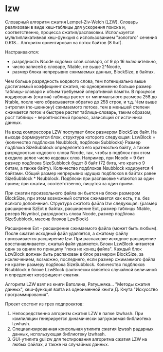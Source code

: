 # lzw
Словарный алгоритм сжатия Lempel-Ziv-Welch (LZW). Словарь реализован в виде хеш-таблицы для ускорения поиска и, соответственно, процесса сжатия/распаковки. Используется мультипликативная хеш-функция с использованием "золотого" сечения 0.618... Алгоритм ориентирован на поток байтов (8 бит).

Настраиваются: 
- разрядность Ncode кодовых слов словаря, от 9 до 16 включительно,
- число записей в словаре, Ntable, не выше 2^Ncode,
- размер блока непрерывно сжимаемых данных, BlockSize, в байтах.

Чем больше разрядность кодового слова, тем потенциально выше достигаемый коэффициент сжатия, но одновременно больше размер таблицы-словаря и объем требуемой оперативной памяти. В процессе кодирования (сжатия) таблица растет от минимального размера 258 до Ntable, после чего сбрасывается обратно до 258 строк, и т.д. Чем выше энтропия (по-шеннону) сжимаемого потока, тем в меньшей степени сжимается поток и быстрее растет таблица-словарь, таким образом, рост таблицы - вероятностный процесс, зависящий от источника данных.

На вход компрессора LZW поступает блок размером BlockSize байт. На выходе формируется блок, структура которого следующая:
    LzwBlock = {количество подблоков Nsubblock, подблоки Subblocks}
Размер подблока SizeSubblock определяется его кратностью байту, а также разрядностью кодового слова Ncode, так, чтобы в подблок при этом входило целое число кодовых слов. Например, при Ncode = 9 бит размер подблока SizeSubblock будет 8 байт (72 бита, что кратно 9 битам, а также байту). Количество подблоков Nsubblock кодируется 4 байтами. Общий размер непрерывно идущих подблоков в байтах равен SizeSubblock * Nsubblock. Подблоки при распаковке читаются за один прием; при сжатии, соответственно, пишутся за один прием.

При сжатии произвольного файла он бьется на блоки размером BlockSize, при этом возможный остаток сжимается как есть, т.е. без всякого дополнения. Структура сжатого файла lzw следующая:
    {размер расширения SzExt в байтах, расширение Ext, размер таблицы Ntable, резерв Nsymbol, разрядность слова Ncode, размер подблока SizeSubblock, массив блоков LzwBlock}

Расширение Ext - расширение сжимаемого файла (может быть любым). После сжатия исходный файл удаляется, а сжатому файлу присваивается расширение lzw. При распаковке исходное расширение восстанавливается, сжатый файл удаляется. Блоки LzwBlock читаются один за одним по принципу "пока не конец файла". Каждый блок LzwBlock должен быть распакован в блок размером BlockSize, за исключением, возможно, последнего, если размер сжимаемого файла не кратен размеру подблока SizeSubblock. Количество подблоков Nsubblock в блоке LzwBlock фактически является случайной величиной и определяет коэффициент сжатия.

Алгоритм LZW взят из книги Ватолина, Ратушняка... "Методы сжатия данных", хеш-функция взята из одноименной книги Д. Кнута "Искусство программирования".

Проект состоит из трех подпроектов:
1. Непосредственно алгоритм сжатия LZW в папке lzwhash. При компиляции генерируется динамически загружаемая библиотека lzwhash.
2. Специализированная консольная утилита сжатия lzwssh радарных данных, использующая библиотеку lzwhash.
3. GUI-утилита guilzw для тестирования алгоритма сжатия LZW на любых файлах, а также на случайных данных.
